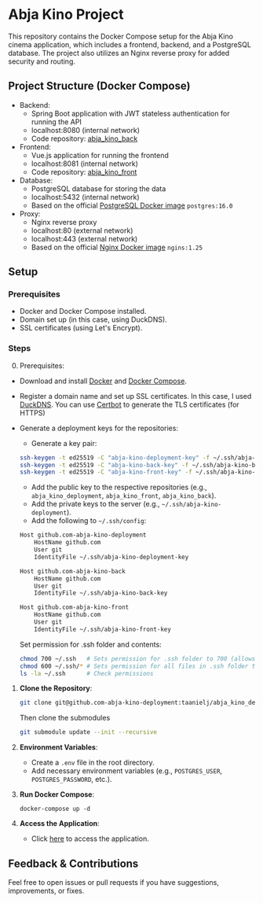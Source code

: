 # Abja Kino Project

This repository contains the Docker Compose setup for the Abja Kino cinema application, which includes a frontend, backend, and a PostgreSQL database. The project also utilizes an Nginx reverse proxy for added security and routing.

## Project Structure (Docker Compose)

* Backend:
    - Spring Boot application with JWT stateless authentication for running the API
    - localhost:8080 (internal network)
    - Code repository: [abja_kino_back](https://www.github.com/taanielj/abja_kino_back)
* Frontend:
    - Vue.js application for running the frontend
    - localhost:8081 (internal network)
    - Code repository: [abja_kino_front](https://www.github.com/taanielj/abja_kino_front)
* Database:
    - PostgreSQL database for storing the data
    - localhost:5432 (internal network)
    - Based on the official [PostgreSQL Docker image](https://hub.docker.com/_/postgres) `postgres:16.0`
* Proxy:
    - Nginx reverse proxy
    - localhost:80 (external network)
    - localhost:443 (external network)
    - Based on the official [Nginx Docker image](https://hub.docker.com/_/nginx) `ngins:1.25`

## Setup

### Prerequisites

- Docker and Docker Compose installed.
- Domain set up (in this case, using DuckDNS).
- SSL certificates (using Let's Encrypt).

### Steps

0. Prerequisites:
* Download and install [Docker](https://docs.docker.com/get-docker/) and [Docker Compose](https://docs.docker.com/compose/install/).

* Register a domain name and set up SSL certificates. In this case, I used [DuckDNS](https://www.duckdns.org/). You can use [Certbot](https://certbot.eff.org/) to generate the TLS certificates (for HTTPS)

* Generate a deployment keys for the repositories:
    * Generate a key pair:
    ```bash
    ssh-keygen -t ed25519 -C "abja-kino-deployment-key" -f ~/.ssh/abja-kino-deployment-key
    ssh-keygen -t ed25519 -C "abja-kino-back-key" -f ~/.ssh/abja-kino-back-key
    ssh-keygen -t ed25519 -C "abja-kino-front-key" -f ~/.ssh/abja-kino-front-key
    ```

    * Add the public key to the respective repositories (e.g., `abja_kino_deployment`, `abja_kino_front`, `abja_kino_back`).
    * Add the private keys to the server (e.g., `~/.ssh/abja-kino-deployment`).
    * Add the following to `~/.ssh/config`:
    ```bash
    Host github.com-abja-kino-deployment
        HostName github.com
        User git
        IdentityFile ~/.ssh/abja-kino-deployment-key

    Host github.com-abja-kino-back
        HostName github.com
        User git
        IdentityFile ~/.ssh/abja-kino-back-key

    Host github.com-abja-kino-front
        HostName github.com
        User git
        IdentityFile ~/.ssh/abja-kino-front-key

    ```
    Set permission for .ssh folder and contents:
    ```bash
    chmod 700 ~/.ssh   # Sets permission for .ssh folder to 700 (allows read/write/execute for owner only (drwx------)
    chmod 600 ~/.ssh/* # Sets permission for all files in .ssh folder to 600 (allows read/write for owner only (rw-------)
    ls -la ~/.ssh      # Check permissions
    ```



1. **Clone the Repository**:
   ```bash
   git clone git@github.com-abja-kino-deployment:taanielj/abja_kino_deployment.git
   ```

    Then clone the submodules
    ```bash
    git submodule update --init --recursive
    ```



2. **Environment Variables**:
   - Create a `.env` file in the root directory.
   - Add necessary environment variables (e.g., `POSTGRES_USER`, `POSTGRES_PASSWORD`, etc.).

3. **Run Docker Compose**:
   ```
   docker-compose up -d
   ```

4. **Access the Application**:
   - Click [here](https://abja-kino.duckdns.org) to access the application.




## Feedback & Contributions

Feel free to open issues or pull requests if you have suggestions, improvements, or fixes.

